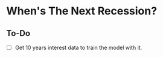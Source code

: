 # When's The Next Recession?

## To-Do

- [ ] Get 10 years interest data to train the model with it.
